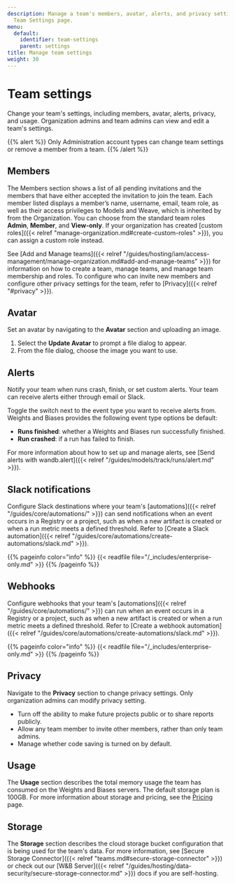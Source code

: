 ```yaml
---
description: Manage a team's members, avatar, alerts, and privacy settings with the
  Team Settings page.
menu:
  default:
    identifier: team-settings
    parent: settings
title: Manage team settings
weight: 30
---
```


# Team settings

Change your team's settings, including members, avatar, alerts, privacy, and usage. Organization admins and team admins can view and edit a team's settings.

{{% alert %}}
Only Administration account types can change team settings or remove a member from a team.
{{% /alert %}}


## Members
The Members section shows a list of all pending invitations and the members that have either accepted the invitation to join the team. Each member listed displays a member’s name, username, email, team role, as well as their access privileges to Models and Weave, which is inherited by from the Organization. You can choose from the standard team roles **Admin**, **Member**, and **View-only**. If your organization has created [custom roles]({{< relref "manage-organization.md#create-custom-roles" >}}), you can assign a custom role instead.

See [Add and Manage teams]({{< relref "/guides/hosting/iam/access-management/manage-organization.md#add-and-manage-teams" >}}) for information on how to create a team, manage teams, and manage team membership and roles. To configure who can invite new members and configure other privacy settings for the team, refer to [Privacy]({{< relref "#privacy" >}}).

## Avatar

Set an avatar by navigating to the **Avatar** section and uploading an image.

1. Select the **Update Avatar** to prompt a file dialog to appear.
2. From the file dialog, choose the image you want to use.

## Alerts

Notify your team when runs crash, finish, or set custom alerts. Your team can receive alerts either through email or Slack.

Toggle the switch next to the event type you want to receive alerts from. Weights and Biases provides the following event type options be default:

* **Runs finished**: whether a Weights and Biases run successfully finished.
* **Run crashed**: if a run has failed to finish.

For more information about how to set up and manage alerts, see [Send alerts with wandb.alert]({{< relref "/guides/models/track/runs/alert.md" >}}).

## Slack notifications
Configure Slack destinations where your team's [automations]({{< relref "/guides/core/automations/" >}}) can send notifications when an event occurs in a Registry or a project, such as when a new artifact is created or when a run metric meets a defined threshold. Refer to [Create a Slack automation]({{< relref "/guides/core/automations/create-automations/slack.md" >}}).

{{% pageinfo color="info" %}}
{{< readfile file="/_includes/enterprise-only.md" >}}
{{% /pageinfo %}}

## Webhooks
Configure webhooks that your team's [automations]({{< relref "/guides/core/automations/" >}}) can run when an event occurs in a Registry or a project, such as when a new artifact is created or when a run metric meets a defined threshold. Refer to [Create a webhook automation]({{< relref "/guides/core/automations/create-automations/slack.md" >}}).

{{% pageinfo color="info" %}}
{{< readfile file="/_includes/enterprise-only.md" >}}
{{% /pageinfo %}}

## Privacy

Navigate to the **Privacy** section to change privacy settings. Only organization admins can modify privacy setting.

- Turn off the ability to make future projects public or to share reports publicly.
- Allow any team member to invite other members, rather than only team admins.
- Manage whether code saving is turned on by default.

## Usage

The **Usage** section describes the total memory usage the team has consumed on the Weights and Biases servers. The default storage plan is 100GB. For more information about storage and pricing, see the [Pricing](https://wandb.ai/site/pricing) page.

## Storage

The **Storage** section describes the cloud storage bucket configuration that is being used for the team's data. For more information, see [Secure Storage Connector]({{< relref "teams.md#secure-storage-connector" >}}) or check out our [W&B Server]({{< relref "/guides/hosting/data-security/secure-storage-connector.md" >}}) docs if you are self-hosting.